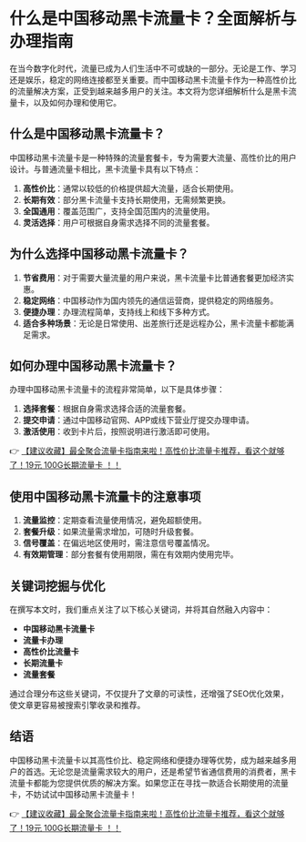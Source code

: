 # 什么是中国移动黑卡流量卡？全面解析与办理指南

在当今数字化时代，流量已成为人们生活中不可或缺的一部分。无论是工作、学习还是娱乐，稳定的网络连接都至关重要。而中国移动黑卡流量卡作为一种高性价比的流量解决方案，正受到越来越多用户的关注。本文将为您详细解析什么是黑卡流量卡，以及如何办理和使用它。

## 什么是中国移动黑卡流量卡？

中国移动黑卡流量卡是一种特殊的流量套餐卡，专为需要大流量、高性价比的用户设计。与普通流量卡相比，黑卡流量卡具有以下特点：

1. **高性价比**：通常以较低的价格提供超大流量，适合长期使用。
2. **长期有效**：部分黑卡流量卡支持长期使用，无需频繁更换。
3. **全国通用**：覆盖范围广，支持全国范围内的流量使用。
4. **灵活选择**：用户可根据自身需求选择不同的流量套餐。

## 为什么选择中国移动黑卡流量卡？

1. **节省费用**：对于需要大量流量的用户来说，黑卡流量卡比普通套餐更加经济实惠。
2. **稳定网络**：中国移动作为国内领先的通信运营商，提供稳定的网络服务。
3. **便捷办理**：办理流程简单，支持线上和线下多种方式。
4. **适合多种场景**：无论是日常使用、出差旅行还是远程办公，黑卡流量卡都能满足需求。

## 如何办理中国移动黑卡流量卡？

办理中国移动黑卡流量卡的流程非常简单，以下是具体步骤：

1. **选择套餐**：根据自身需求选择合适的流量套餐。
2. **提交申请**：通过中国移动官网、APP或线下营业厅提交办理申请。
3. **激活使用**：收到卡片后，按照说明进行激活即可使用。

👉 [【建议收藏】最全聚合流量卡指南来啦！高性价比流量卡推荐，看这个就够了！19元 100G长期流量卡 ！！](https://bit.ly/Liuliangka)

## 使用中国移动黑卡流量卡的注意事项

1. **流量监控**：定期查看流量使用情况，避免超额使用。
2. **套餐升级**：如果流量需求增加，可随时升级套餐。
3. **信号覆盖**：在偏远地区使用时，需注意信号覆盖情况。
4. **有效期管理**：部分套餐有使用期限，需在有效期内使用完毕。

## 关键词挖掘与优化

在撰写本文时，我们重点关注了以下核心关键词，并将其自然融入内容中：

- **中国移动黑卡流量卡**
- **流量卡办理**
- **高性价比流量卡**
- **长期流量卡**
- **流量套餐**

通过合理分布这些关键词，不仅提升了文章的可读性，还增强了SEO优化效果，使文章更容易被搜索引擎收录和推荐。

## 结语

中国移动黑卡流量卡以其高性价比、稳定网络和便捷办理等优势，成为越来越多用户的首选。无论您是流量需求较大的用户，还是希望节省通信费用的消费者，黑卡流量卡都能为您提供优质的解决方案。如果您正在寻找一款适合长期使用的流量卡，不妨试试中国移动黑卡流量卡！

👉 [【建议收藏】最全聚合流量卡指南来啦！高性价比流量卡推荐，看这个就够了！19元 100G长期流量卡 ！！](https://bit.ly/Liuliangka)